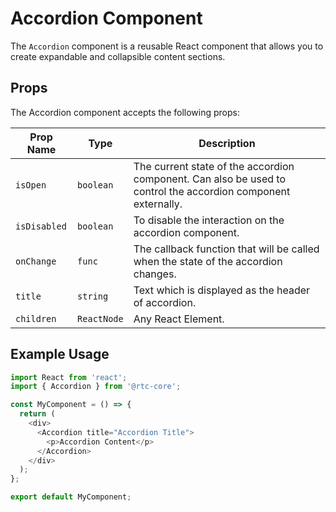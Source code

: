# Accordion Component

The `Accordion` component is a reusable React component that allows you to create expandable and collapsible content sections. 

## Props

 The Accordion component accepts the following props:

  | Prop Name | Type | Description |
  |---|---|---|
  | `isOpen` | `boolean` | The current state of the accordion component. Can also be used to control the accordion component externally. |
  | `isDisabled` | `boolean` | To disable the interaction on the accordion component. |
  | `onChange` | `func` | The callback function that will be called when the state of the accordion changes. |
  | `title` | `string` | Text which is displayed as the header of accordion. |
  | `children` | `ReactNode` | Any React Element. |


## Example Usage

```javascript
import React from 'react';
import { Accordion } from '@rtc-core';

const MyComponent = () => {
  return (
    <div>
      <Accordion title="Accordion Title">
        <p>Accordion Content</p>
      </Accordion>
    </div>
  );
};

export default MyComponent;
